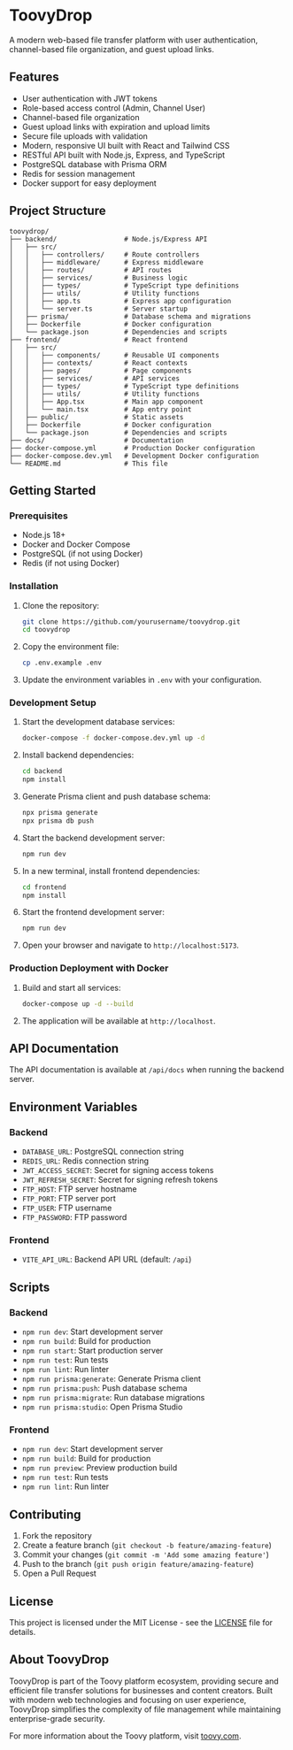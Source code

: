 # ToovyDrop

A modern web-based file transfer platform with user authentication, channel-based file organization, and guest upload links.

## Features

- User authentication with JWT tokens
- Role-based access control (Admin, Channel User)
- Channel-based file organization
- Guest upload links with expiration and upload limits
- Secure file uploads with validation
- Modern, responsive UI built with React and Tailwind CSS
- RESTful API built with Node.js, Express, and TypeScript
- PostgreSQL database with Prisma ORM
- Redis for session management
- Docker support for easy deployment

## Project Structure

```
toovydrop/
├── backend/                 # Node.js/Express API
│   ├── src/
│   │   ├── controllers/     # Route controllers
│   │   ├── middleware/      # Express middleware
│   │   ├── routes/          # API routes
│   │   ├── services/        # Business logic
│   │   ├── types/           # TypeScript type definitions
│   │   ├── utils/           # Utility functions
│   │   ├── app.ts           # Express app configuration
│   │   └── server.ts        # Server startup
│   ├── prisma/              # Database schema and migrations
│   ├── Dockerfile           # Docker configuration
│   └── package.json         # Dependencies and scripts
├── frontend/                # React frontend
│   ├── src/
│   │   ├── components/      # Reusable UI components
│   │   ├── contexts/        # React contexts
│   │   ├── pages/           # Page components
│   │   ├── services/        # API services
│   │   ├── types/           # TypeScript type definitions
│   │   ├── utils/           # Utility functions
│   │   ├── App.tsx          # Main app component
│   │   └── main.tsx         # App entry point
│   ├── public/              # Static assets
│   ├── Dockerfile           # Docker configuration
│   └── package.json         # Dependencies and scripts
├── docs/                    # Documentation
├── docker-compose.yml       # Production Docker configuration
├── docker-compose.dev.yml   # Development Docker configuration
└── README.md                # This file
```

## Getting Started

### Prerequisites

- Node.js 18+
- Docker and Docker Compose
- PostgreSQL (if not using Docker)
- Redis (if not using Docker)

### Installation

1. Clone the repository:
   ```bash
   git clone https://github.com/yourusername/toovydrop.git
   cd toovydrop
   ```

2. Copy the environment file:
   ```bash
   cp .env.example .env
   ```

3. Update the environment variables in `.env` with your configuration.

### Development Setup

1. Start the development database services:
   ```bash
   docker-compose -f docker-compose.dev.yml up -d
   ```

2. Install backend dependencies:
   ```bash
   cd backend
   npm install
   ```

3. Generate Prisma client and push database schema:
   ```bash
   npx prisma generate
   npx prisma db push
   ```

4. Start the backend development server:
   ```bash
   npm run dev
   ```

5. In a new terminal, install frontend dependencies:
   ```bash
   cd frontend
   npm install
   ```

6. Start the frontend development server:
   ```bash
   npm run dev
   ```

7. Open your browser and navigate to `http://localhost:5173`.

### Production Deployment with Docker

1. Build and start all services:
   ```bash
   docker-compose up -d --build
   ```

2. The application will be available at `http://localhost`.

## API Documentation

The API documentation is available at `/api/docs` when running the backend server.

## Environment Variables

### Backend

- `DATABASE_URL`: PostgreSQL connection string
- `REDIS_URL`: Redis connection string
- `JWT_ACCESS_SECRET`: Secret for signing access tokens
- `JWT_REFRESH_SECRET`: Secret for signing refresh tokens
- `FTP_HOST`: FTP server hostname
- `FTP_PORT`: FTP server port
- `FTP_USER`: FTP username
- `FTP_PASSWORD`: FTP password

### Frontend

- `VITE_API_URL`: Backend API URL (default: `/api`)

## Scripts

### Backend

- `npm run dev`: Start development server
- `npm run build`: Build for production
- `npm run start`: Start production server
- `npm run test`: Run tests
- `npm run lint`: Run linter
- `npm run prisma:generate`: Generate Prisma client
- `npm run prisma:push`: Push database schema
- `npm run prisma:migrate`: Run database migrations
- `npm run prisma:studio`: Open Prisma Studio

### Frontend

- `npm run dev`: Start development server
- `npm run build`: Build for production
- `npm run preview`: Preview production build
- `npm run test`: Run tests
- `npm run lint`: Run linter

## Contributing

1. Fork the repository
2. Create a feature branch (`git checkout -b feature/amazing-feature`)
3. Commit your changes (`git commit -m 'Add some amazing feature'`)
4. Push to the branch (`git push origin feature/amazing-feature`)
5. Open a Pull Request

## License

This project is licensed under the MIT License - see the [LICENSE](LICENSE) file for details.

## About ToovyDrop

ToovyDrop is part of the Toovy platform ecosystem, providing secure and efficient file transfer solutions for businesses and content creators. Built with modern web technologies and focusing on user experience, ToovyDrop simplifies the complexity of file management while maintaining enterprise-grade security.

For more information about the Toovy platform, visit [toovy.com](https://toovy.com).